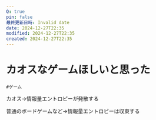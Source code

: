 ```yaml
---
Q: true
pin: false
最終更新日時: Invalid date
date: 2024-12-27T22:35
modified: 2024-12-27T22:35
created: 2024-12-27T22:35
---
```

# カオスなゲームほしいと思った

`#ゲーム`

カオス→情報量エントロピーが発散する

普通のボードゲームなど→情報量エントロピーは収束する